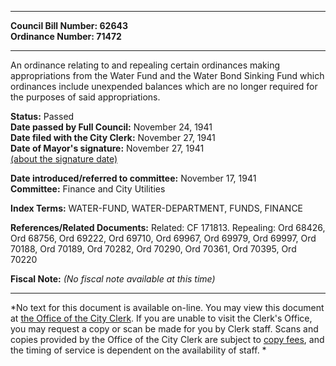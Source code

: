 * * * * *  
  
**Council Bill Number: [](#h0)[](#h2)62643**   
**Ordinance Number: 71472**  
  
* * * * *  
  
An ordinance relating to and repealing certain ordinances making appropriations from the Water Fund and the Water Bond Sinking Fund which ordinances include unexpended balances which are no longer required for the purposes of said appropriations.  
  
**Status:** Passed   
**Date passed by Full Council:** November 24, 1941   
**Date filed with the City Clerk:** November 27, 1941   
**Date of Mayor's signature:** November 27, 1941   
[(about the signature date)](/~public/approvaldate.htm)   
  
  
**Date introduced/referred to committee:** November 17, 1941   
**Committee:** Finance and City Utilities   
  
**Index Terms:** WATER-FUND, WATER-DEPARTMENT, FUNDS, FINANCE  
  
**References/Related Documents:** Related: CF 171813. Repealing: Ord 68426, Ord 68756, Ord 69222, Ord 69710, Ord 69967, Ord 69979, Ord 69997, Ord 70188, Ord 70189, Ord 70282, Ord 70290, Ord 70361, Ord 70395, Ord 70220  
  
**Fiscal Note:** *(No fiscal note available at this time)*  
  
* * * * *  
  
*No text for this document is available on-line. You may view this document at [the Office of the City Clerk](http://www.seattle.gov/leg/clerk/contactUs.htm). If you are unable to visit the Clerk's Office, you may request a copy or scan be made for you by Clerk staff. Scans and copies provided by the Office of the City Clerk are subject to [copy fees](http://clerk.seattle.gov/~public/clerkfees.htm), and the timing of service is dependent on the availability of staff. *  
  
  
